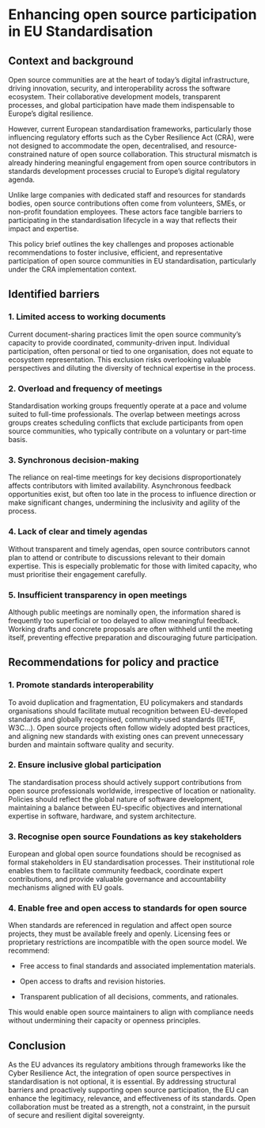 # Enhancing open source participation in EU Standardisation

## Context and background

Open source communities are at the heart of today’s digital infrastructure, driving innovation, security, and interoperability across the software ecosystem. Their collaborative development models, transparent processes, and global participation have made them indispensable to Europe’s digital resilience.

However, current European standardisation frameworks, particularly those influencing regulatory efforts such as the Cyber Resilience Act (CRA), were not designed to accommodate the open, decentralised, and resource-constrained nature of open source collaboration. This structural mismatch is already hindering meaningful engagement from open source contributors in standards development processes crucial to Europe’s digital regulatory agenda.

Unlike large companies with dedicated staff and resources for standards bodies, open source contributions often come from volunteers, SMEs, or non-profit foundation employees. These actors face tangible barriers to participating in the standardisation lifecycle in a way that reflects their impact and expertise.

This policy brief outlines the key challenges and proposes actionable recommendations to foster inclusive, efficient, and representative participation of open source communities in EU standardisation, particularly under the CRA implementation context.

## Identified barriers

### 1\. Limited access to working documents

Current document-sharing practices limit the open source community’s capacity to provide coordinated, community-driven input. Individual participation, often personal or tied to one organisation, does not equate to ecosystem representation. This exclusion risks overlooking valuable perspectives and diluting the diversity of technical expertise in the process.

### 2\. Overload and frequency of meetings

Standardisation working groups frequently operate at a pace and volume suited to full-time professionals. The overlap between meetings across groups creates scheduling conflicts that exclude participants from open source communities, who typically contribute on a voluntary or part-time basis.

### 3\. Synchronous decision-making

The reliance on real-time meetings for key decisions disproportionately affects contributors with limited availability. Asynchronous feedback opportunities exist, but often too late in the process to influence direction or make significant changes, undermining the inclusivity and agility of the process.

### 4\. Lack of clear and timely agendas

Without transparent and timely agendas, open source contributors cannot plan to attend or contribute to discussions relevant to their domain expertise. This is especially problematic for those with limited capacity, who must prioritise their engagement carefully.

### 5\. Insufficient transparency in open meetings

Although public meetings are nominally open, the information shared is frequently too superficial or too delayed to allow meaningful feedback. Working drafts and concrete proposals are often withheld until the meeting itself, preventing effective preparation and discouraging future participation.


## Recommendations for policy and practice

### 1\. Promote standards interoperability

To avoid duplication and fragmentation, EU policymakers and standards organisations should facilitate mutual recognition between EU-developed standards and globally recognised, community-used standards (IETF, W3C…). Open source projects often follow widely adopted best practices, and aligning new standards with existing ones can prevent unnecessary burden and maintain software quality and security.

### 2\. Ensure inclusive global participation

The standardisation process should actively support contributions from open source professionals worldwide, irrespective of location or nationality. Policies should reflect the global nature of software development, maintaining a balance between EU-specific objectives and international expertise in software, hardware, and system architecture.

### 3\. Recognise open source Foundations as key stakeholders

European and global open source foundations should be recognised as formal stakeholders in EU standardisation processes. Their institutional role enables them to facilitate community feedback, coordinate expert contributions, and provide valuable governance and accountability mechanisms aligned with EU goals.

### 4\. Enable free and open access to standards for open source

When standards are referenced in regulation and affect open source projects, they must be available freely and openly. Licensing fees or proprietary restrictions are incompatible with the open source model. We recommend:

* Free access to final standards and associated implementation materials.

* Open access to drafts and revision histories.

* Transparent publication of all decisions, comments, and rationales.

This would enable open source maintainers to align with compliance needs without undermining their capacity or openness principles.

## Conclusion

As the EU advances its regulatory ambitions through frameworks like the Cyber Resilience Act, the integration of open source perspectives in standardisation is not optional, it is essential. By addressing structural barriers and proactively supporting open source participation, the EU can enhance the legitimacy, relevance, and effectiveness of its standards. Open collaboration must be treated as a strength, not a constraint, in the pursuit of secure and resilient digital sovereignty.
